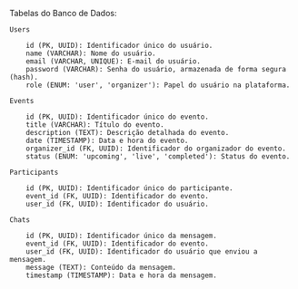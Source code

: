 Tabelas do Banco de Dados:

    Users

        id (PK, UUID): Identificador único do usuário.
        name (VARCHAR): Nome do usuário.
        email (VARCHAR, UNIQUE): E-mail do usuário.
        password (VARCHAR): Senha do usuário, armazenada de forma segura (hash).
        role (ENUM: 'user', 'organizer'): Papel do usuário na plataforma.

    Events

        id (PK, UUID): Identificador único do evento.
        title (VARCHAR): Título do evento.
        description (TEXT): Descrição detalhada do evento.
        date (TIMESTAMP): Data e hora do evento.
        organizer_id (FK, UUID): Identificador do organizador do evento.
        status (ENUM: 'upcoming', 'live', 'completed'): Status do evento.

    Participants

        id (PK, UUID): Identificador único do participante.
        event_id (FK, UUID): Identificador do evento.
        user_id (FK, UUID): Identificador do usuário.

    Chats

        id (PK, UUID): Identificador único da mensagem.
        event_id (FK, UUID): Identificador do evento.
        user_id (FK, UUID): Identificador do usuário que enviou a mensagem.
        message (TEXT): Conteúdo da mensagem.
        timestamp (TIMESTAMP): Data e hora da mensagem.
